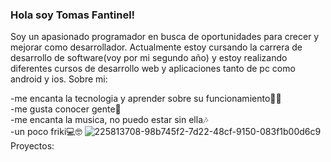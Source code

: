 ### Hola soy Tomas Fantinel!
Soy un apasionado programador en busca de oportunidades para crecer y mejorar como desarrollador. Actualmente estoy cursando la carrera de desarrollo de software(voy por mi segundo año) y estoy realizando diferentes cursos de desarrollo web y aplicaciones tanto de pc como android y ios. Sobre mi:

-me encanta la tecnologia y aprender sobre su funcionamiento👨‍💻​
<br>
-me gusta conocer gente🤝​
<br>
-me encanta la musica, no puedo estar sin ella🎶​
<br>
-un poco friki💻​🤓​
![225813708-98b745f2-7d22-48cf-9150-083f1b00d6c9](https://github.com/tomas03/tomas03/assets/30119259/07ff12ce-60cb-4758-9185-6986535f62c0)
Proyectos:
